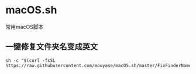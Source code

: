 # macOS.sh
常用macOS脚本

## 一键修复文件夹名变成英文
```
sh -c "$(curl -fsSL https://raw.githubusercontent.com/mouyase/macOS.sh/master/FixFinderName.sh)"
```
